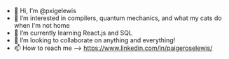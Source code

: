 - 👋 Hi, I’m @pxigelewis
- 👀 I’m interested in compilers, quantum mechanics, and what my cats do when I'm not home
- 🌱 I’m currently learning React.js and SQL
- 💞️ I’m looking to collaborate on anything and everything!
- 📫 How to reach me --> https://www.linkedin.com/in/paigeroselewis/

<!---
pxigelewis/pxigelewis is a ✨ special ✨ repository because its `README.md` (this file) appears on your GitHub profile.
You can click the Preview link to take a look at your changes.
--->

